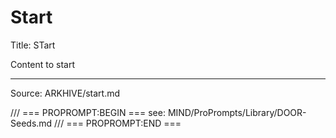 # Start

Title: STart

Content to start

---
Source: ARKHIVE/start.md

/// === PROPROMPT:BEGIN ===
see: MIND/ProPrompts/Library/DOOR-Seeds.md
/// === PROPROMPT:END ===
